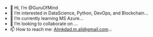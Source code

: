 - 👋 Hi, I’m @GuruOfMind
- 👀 I’m interested in DataScience, Python, DevOps, and Blockchain...
- 🌱 I’m currently learning MS Azure...
- 💞️ I’m looking to collaborate on ...
- 📫 How to reach me: Almkdad.m.ali@gmail.com...

<!---
GuruOfMind/GuruOfMind is a ✨ special ✨ repository because its `README.md` (this file) appears on your GitHub profile.
You can click the Preview link to take a look at your changes.
--->

